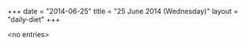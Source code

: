 +++
date = "2014-06-25"
title = "25 June 2014 (Wednesday)"
layout = "daily-diet"
+++


\<no entries\>

